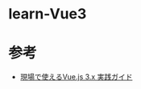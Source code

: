 # learn-Vue3

# 参考
* [現場で使えるVue.js 3.x 実践ガイド](https://www.amazon.co.jp/%E7%8F%BE%E5%A0%B4%E3%81%A7%E4%BD%BF%E3%81%88%E3%82%8BVue-js-3-x-%E5%AE%9F%E8%B7%B5%E3%82%AC%E3%82%A4%E3%83%89-%E6%A0%AA%E5%BC%8F%E4%BC%9A%E7%A4%BEMONSTER-DIVE/dp/4863543522/ref=asc_df_4863543522/?tag=jpgo-22&linkCode=df0&hvadid=342647643803&hvpos=&hvnetw=g&hvrand=9827502257285142715&hvpone=&hvptwo=&hvqmt=&hvdev=c&hvdvcmdl=&hvlocint=&hvlocphy=1009129&hvtargid=pla-1259857564688&psc=1&th=1&psc=1)